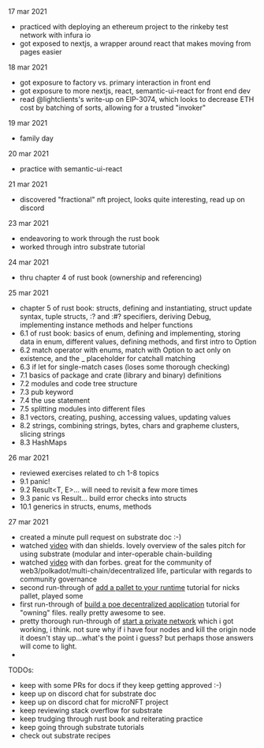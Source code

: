 17 mar 2021
- practiced with deploying an ethereum project to the rinkeby test network with infura io
- got exposed to nextjs, a wrapper around react that makes moving from pages easier

18 mar 2021
- got exposure to factory vs. primary interaction in front end
- got exposure to more nextjs, react, semantic-ui-react for front end dev
- read @lightclients's write-up on EIP-3074, which looks to decrease ETH cost by batching of sorts, allowing for a trusted "invoker" 

19 mar 2021
- family day

20 mar 2021
- practice with semantic-ui-react

21 mar 2021
- discovered "fractional" nft project, looks quite interesting, read up on discord

23 mar 2021
- endeavoring to work through the rust book
- worked through intro substrate tutorial

24 mar 2021
- thru chapter 4 of rust book (ownership and referencing)

25 mar 2021
- chapter 5 of rust book: structs, defining and instantiating, struct update syntax, tuple structs, :? and :#? specifiers, deriving Debug, implementing instance methods and helper functions
- 6.1 of rust book: basics of enum, defining and implementing, storing data in enum, different values, defining methods, and first intro to Option<T> 
- 6.2 match operator with enums, match with Option<T> to act only on existence, and the _ placeholder for catchall matching
- 6.3 if let for single-match cases (loses some thorough checking)
- 7.1 basics of package and crate (library and binary) definitions
- 7.2 modules and code tree structure
- 7.3 pub keyword
- 7.4 the use statement
- 7.5 splitting modules into different files
- 8.1 vectors, creating, pushing, accessing values, updating values
- 8.2 strings, combining strings, bytes, chars and grapheme clusters, slicing strings
- 8.3 HashMaps

26 mar 2021
- reviewed exercises related to ch 1-8 topics
- 9.1 panic!
- 9.2 Result<T, E>... will need to revisit a few more times
- 9.3 panic vs Result... build error checks into structs
- 10.1 generics in structs, enums, methods

27 mar 2021
- created a minute pull request on substrate doc :-)
- watched [video](https://www.youtube.com/watch?v=k4LFMcMSJVc) with dan shields.  lovely overview of the sales pitch for using substrate (modular and inter-operable chain-building
- watched [video](https://www.youtube.com/watch?v=47mL30nePLU) with dan forbes.  great for the community of web3/polkadot/multi-chain/decentralized life, particular with regards to community governance
- second run-through of [add a pallet to your runtime](https://substrate.dev/docs/en/tutorials/add-a-pallet/) tutorial for nicks pallet, played some
- first run-through of [build a poe decentralized application](https://substrate.dev/docs/en/tutorials/build-a-dapp/) tutorial for "owning" files.  really pretty awesome to see.
- pretty thorough run-through of [start a private network](https://substrate.dev/docs/en/tutorials/start-a-private-network/) which i got working, i think.  not sure why if i have four nodes and kill the origin node it doesn't stay up...what's the point i guess?  but perhaps those answers will come to light.
- 


TODOs:
- keep with some PRs for docs if they keep getting approved :-)
- keep up on discord chat for substrate doc
- keep up on discord chat for microNFT project
- keep reviewing stack overflow for substrate
- keep trudging through rust book and reiterating practice
- keep going through substrate tutorials
- check out substrate recipes
